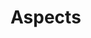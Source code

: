 # Aspects #

###  ###

###  ###

###  ###

###  ###

###  ###

###  ###

###  ###

###  ###

###  ###

###  ###

###  ###

###  ###

###  ###

###  ###

###  ###

###  ###

###  ###

###  ###

###  ###

###  ###

###  ###

###  ###

###  ###

###  ###